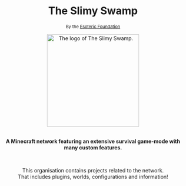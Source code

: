 <h1 align="center">The Slimy Swamp</h1>

<p align=center>
    <sup>By the <a href="https://esoteric.foundation">Esoteric Foundation</a></sup>
</p>

<div align=center>
    <a href="https://www.github.com/TheSlimySwamp"><img src="https://github.com/TheSlimySwamp/logo/releases/download/1.0.0-rounded/the-slimy-swamp-logo-1.0.0-rounded.png" alt="The logo of The Slimy Swamp." height=250 width=250>
    </a>
</div>

<br>

<p align="center"><b>A Minecraft network featuring an extensive survival game-mode with many custom features.</b></p>

<br>

<p align=center>This organisation contains projects related to the network.<br>That includes plugins, worlds, configurations and information!</p>
